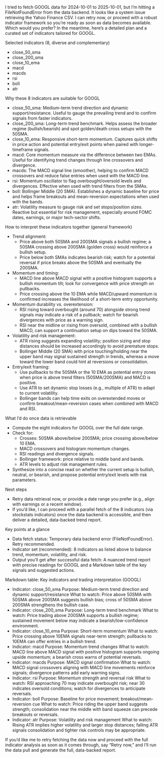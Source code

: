 I tried to fetch GOOGL data for 2024-10-01 to 2025-10-01, but I’m hitting a FileNotFoundError from the data backend. It looks like a system issue retrieving the Yahoo Finance CSV. I can retry now, or proceed with a robust indicator framework so you’re ready as soon as data becomes available. Which would you prefer? In the meantime, here’s a detailed plan and a curated set of indicators tailored for GOOGL.

Selected indicators (8, diverse and complementary)
- close_50_sma
- close_200_sma
- close_10_ema
- macd
- macds
- rsi
- boll
- atr

Why these 8 indicators are suitable for GOOGL
- close_50_sma: Medium-term trend direction and dynamic support/resistance. Useful to gauge the prevailing trend and to confirm signals from faster indicators.
- close_200_sma: Long-term trend benchmark. Helps assess the broader regime (bullish/bearish) and spot golden/death cross setups with the 50SMA.
- close_10_ema: Responsive short-term momentum. Captures quick shifts in price action and potential entry/exit points when paired with longer-timeframe signals.
- macd: Core momentum measure via the difference between two EMAs. Useful for identifying trend changes through line crossovers and divergence.
- macds: The MACD signal line (smoother), helping to confirm MACD crossovers and reduce false entries when used with the MACD line.
- rsi: Momentum oscillator to flag overbought/oversold levels and divergences. Effective when used with trend filters from the SMAs.
- boll: Bollinger Middle (20 SMA). Establishes a dynamic baseline for price and helps frame breakouts and mean-reversion expectations when used with the bands.
- atr: Volatility measure to gauge risk and set stops/position sizes. Reactive but essential for risk management, especially around FOMC dates, earnings, or major tech-sector shifts.

How to interpret these indicators together (general framework)
- Trend alignment:
  - Price above both 50SMA and 200SMA signals a bullish regime; a 50SMA crossing above 200SMA (golden cross) would reinforce a bullish setup.
  - Price below both SMAs indicates bearish risk; watch for a potential reversal if price breaks above the 50SMA and eventually the 200SMA.
- Momentum and timing:
  - MACD line above MACD signal with a positive histogram supports a bullish momentum tilt; look for convergence with price strength on pullbacks.
  - Price crossing above the 10 EMA while MACD/upward momentum is confirmed increases the likelihood of a short-term entry opportunity.
- Momentum durability vs. overextension:
  - RSI rising toward overbought (around 70) alongside strong trend signals may indicate a risk of a pullback; watch for bearish divergences with price as a warning sign.
  - RSI near the midline or rising from oversold, combined with a bullish MACD, can support a continuation setup on dips toward the 50SMA.
- Volatility and risk management:
  - ATR rising suggests expanding volatility; position sizing and stop distances should be increased accordingly to avoid premature stops.
  - Bollinger Middle (20 SMA) with price touching/holding near the upper band may signal sustained strength in trends, whereas a move toward the lower band could hint at reversions or consolidation.
- Entry/exit framing:
  - Use pullbacks to the 50SMA or the 10 EMA as potential entry zones when price is above trend filters (50SMA/200SMA) and MACD is positive.
  - Use ATR to set dynamic stop losses (e.g., multiple of ATR) to adapt to current volatility.
  - Bollinger bands can help time exits on overextended moves or confirm breakout/mean-reversion cases when combined with MACD and RSI.

What I’d do once data is retrievable
- Compute the eight indicators for GOOGL over the full date range.
- Check for:
  - Crosses: 50SMA above/below 200SMA; price crossing above/below 10 EMA.
  - MACD crossovers and histogram momentum changes.
  - RSI readings and divergence signals.
  - Bollinger framework: price relative to middle band and bands.
  - ATR levels to adjust risk management rules.
- Synthesize into a concise read on whether the current setup is bullish, neutral, or bearish, and propose potential entry/exit levels with risk parameters.

Next steps
- Retry data retrieval now, or provide a date range you prefer (e.g., align with earnings or a recent window).
- If you’d like, I can proceed with a parallel fetch of the 8 indicators (via stockstats indicators) once the data backend is accessible, and then deliver a detailed, data-backed trend report.

Key points at a glance
- Data fetch status: Temporary data backend error (FileNotFoundError). Retry recommended.
- Indicator set (recommended): 8 indicators as listed above to balance trend, momentum, volatility, and risk.
- Output you’ll get after successful data fetch: A nuanced trend report with precise readings for GOOGL and a Markdown table of the key signals and suggested actions.

Markdown table: Key indicators and trading interpretation (GOOGL)
- Indicator: close_50_sma
  Purpose: Medium-term trend direction and dynamic support/resistance
  What to watch: Price above 50SMA with 50SMA above 200SMA suggests bullish bias; cross of 50SMA above 200SMA strengthens the bullish case.
- Indicator: close_200_sma
  Purpose: Long-term trend benchmark
  What to watch: Price trading above 200SMA supports a bullish regime; sustained movement below may indicate a bearish/low-confidence environment.
- Indicator: close_10_ema
  Purpose: Short-term momentum
  What to watch: Price crossing above 10EMA signals near-term strength; pullbacks to 10EMA can offer entries in a bullish trend.
- Indicator: macd
  Purpose: Momentum trend changes
  What to watch: MACD line above MACD signal with positive histogram supports ongoing upside momentum; a bearish cross warns of potential reversals.
- Indicator: macds
  Purpose: MACD signal confirmation
  What to watch: MACD signal crossovers aligning with MACD line movements reinforce signals; divergence patterns add early warning signs.
- Indicator: rsi
  Purpose: Momentum strength and reversal risk
  What to watch: RSI approaching 70 may indicate overbought risk; near 30 indicates oversold conditions; watch for divergences to anticipate reversals.
- Indicator: boll
  Purpose: Baseline for price movement; breakout/mean-reversion cue
  What to watch: Price riding the upper band suggests strength; consolidation near the middle with band squeeze can precede breakouts or reversals.
- Indicator: atr
  Purpose: Volatility and risk management
  What to watch: Rising ATR implies higher volatility and larger stop distances; falling ATR signals consolidation and tighter risk controls may be appropriate.

If you’d like me to retry fetching the data now and proceed with the full indicator analysis as soon as it comes through, say “Retry now,” and I’ll run the data pull and generate the full, data-backed report.